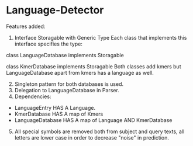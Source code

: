 # Language-Detector
Features added:
1. Interface Storagable with Generic Type <T>
Each class that implements this interface specifies the type:
  
class LanguageDatabase implements Storagable<LanguageEntry>
  
class KmerDatabase implements Storagable<Kmer> 
Both classes add kmers but LanguageDatabase apart from kmers has a language as well.
  
2. Singleton pattern for both databases is used.
3. Delegation to LanguageDatabase in Parser.
4. Dependencies:

- LanguageEntry HAS A Language.
- KmerDatabase HAS A map of Kmers
- LanguageDatabase HAS A map of Language AND KmerDatabase

5. All special symbols are removed both from subject and query texts, all 
letters are lower case in order to decrease "noise" in prediction.

